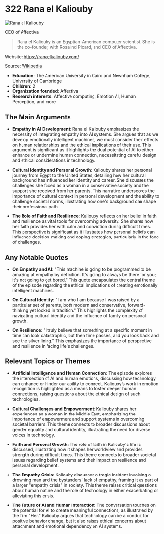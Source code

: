 # 322 Rana el Kaliouby


![Rana el Kaliouby](https://encrypted-tbn0.gstatic.com/licensed-image?q=tbn:ANd9GcTZGw2idnTVA9W4p-ENPUkEfRPDx0eqv0fK3B92zOjFg7xrWAIqKtFwOCs4RZUMAsY1FQyJ&s=19)

CEO of Affectiva

> Rana el Kaliouby is an Egyptian-American computer scientist. She is the co-founder, with Rosalind Picard, and CEO of Affectiva.

Website: https://ranaelkaliouby.com/

Source: [Wikipedia](https://en.wikipedia.org/wiki/Rana_el_Kaliouby)

- **Education**: The American University in Cairo and Newnham College, University of Cambridge
- **Children**: 2
- **Organization founded**: Affectiva
- **Research interests**: Affective computing, Emotion AI, Human Perception, and more


## The Main Arguments

- **Empathy in AI Development**: Rana el Kaliouby emphasizes the necessity of integrating empathy into AI systems. She argues that as we develop emotionally intelligent machines, we must consider their effects on human relationships and the ethical implications of their use. This argument is significant as it highlights the dual potential of AI to either enhance or undermine human connection, necessitating careful design and ethical considerations in technology.

- **Cultural Identity and Personal Growth**: Kaliouby shares her personal journey from Egypt to the United States, detailing how her cultural background has influenced her identity and career. She discusses the challenges she faced as a woman in a conservative society and the support she received from her parents. This narrative underscores the importance of cultural context in personal development and the ability to challenge societal norms, illustrating how one's background can shape their professional path.

- **The Role of Faith and Resilience**: Kaliouby reflects on her belief in faith and resilience as vital tools for overcoming adversity. She shares how her faith provides her with calm and conviction during difficult times. This perspective is significant as it illustrates how personal beliefs can influence decision-making and coping strategies, particularly in the face of challenges.

## Any Notable Quotes

- **On Empathy and AI**: "This machine is going to be programmed to be amazing at empathy by definition. It's going to always be there for you; it's not going to get bored." This quote encapsulates the central theme of the episode regarding the ethical implications of creating emotionally intelligent machines.

- **On Cultural Identity**: "I am who I am because I was raised by a particular set of parents, both modern and conservative, forward-thinking yet locked in tradition." This highlights the complexity of navigating cultural identity and the influence of family on personal growth.

- **On Resilience**: "I truly believe that something at a specific moment in time can look catastrophic, but then time passes, and you look back and see the silver lining." This emphasizes the importance of perspective and resilience in facing life's challenges.

## Relevant Topics or Themes

- **Artificial Intelligence and Human Connection**: The episode explores the intersection of AI and human emotions, discussing how technology can enhance or hinder our ability to connect. Kaliouby’s work in emotion recognition is highlighted as a means to foster deeper human connections, raising questions about the ethical design of such technologies.

- **Cultural Challenges and Empowerment**: Kaliouby shares her experiences as a woman in the Middle East, emphasizing the importance of empowerment and support systems in overcoming societal barriers. This theme connects to broader discussions about gender equality and cultural identity, illustrating the need for diverse voices in technology.

- **Faith and Personal Growth**: The role of faith in Kaliouby's life is discussed, illustrating how it shapes her worldview and provides strength during difficult times. This theme connects to broader societal issues regarding belief systems and their impact on resilience and personal development.

- **The Empathy Crisis**: Kaliouby discusses a tragic incident involving a drowning man and the bystanders' lack of empathy, framing it as part of a larger "empathy crisis" in society. This theme raises critical questions about human nature and the role of technology in either exacerbating or alleviating this crisis.

- **The Future of AI and Human Interaction**: The conversation touches on the potential for AI to create meaningful connections, as illustrated by the film "Her." Kaliouby argues that technology can be a conduit for positive behavior change, but it also raises ethical concerns about attachment and emotional dependency on AI systems.
